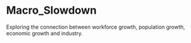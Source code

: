 # Macro_Slowdown
Exploring the connection between workforce growth, population growth, economic growth and industry. 
